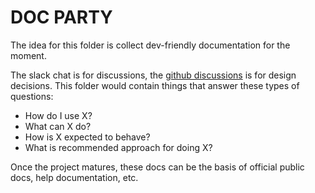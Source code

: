 # DOC PARTY

The idea for this folder is collect dev-friendly documentation for the moment.

The slack chat is for discussions, the [github discussions](https://github.com/ramp4-pcar4/ramp4-pcar4/discussions) is for design decisions. This folder would contain things that answer these types of questions:

- How do I use X?
- What can X do?
- How is X expected to behave?
- What is recommended approach for doing X?

Once the project matures, these docs can be the basis of official public docs, help documentation, etc.
